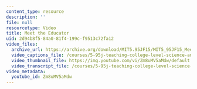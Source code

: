 ```yaml
---
content_type: resource
description: ''
file: null
resourcetype: Video
title: Meet the Educator
uid: 2d94b8f5-84a0-81f4-199c-f9513c72fa12
video_files:
  archive_url: https://archive.org/download/MIT5.95JF15/MIT5_95JF15_MeetTheEducator_300k.mp4
  video_captions_file: /courses/5-95j-teaching-college-level-science-and-engineering-fall-2015/b16e24ba95f55dab87e32a6f0a860566_Zm8uMV5aMdw.vtt
  video_thumbnail_file: https://img.youtube.com/vi/Zm8uMV5aMdw/default.jpg
  video_transcript_file: /courses/5-95j-teaching-college-level-science-and-engineering-fall-2015/643879d0f0f847901c0201548c9db22c_Zm8uMV5aMdw.pdf
video_metadata:
  youtube_id: Zm8uMV5aMdw
---
```

